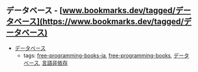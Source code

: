 データベース - [www.bookmarks.dev/tagged/データベース](https://www.bookmarks.dev/tagged/データベース)
---
* [データベース](http://www.ipa.go.jp/files/000018652.pdf)
    * tags: [free-programming-books-ja](../tagged/free-programming-books-ja.md), [free-programming-books](../tagged/free-programming-books.md), [データベース](../tagged/データベース.md), [言語非依存](../tagged/言語非依存.md)
